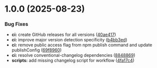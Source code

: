 # 1.0.0 (2025-08-23)


### Bug Fixes

* **ci:** create GitHub releases for all versions ([40ae417](https://github.com/OrelNaranjoD/akira-flex-shared-lib/commit/40ae41790a9696633bb9025a7ee94b370f7d8932))
* **ci:** improve major version detection specificity ([b4bb3ed](https://github.com/OrelNaranjoD/akira-flex-shared-lib/commit/b4bb3ed31971330a0a4537b40f83766fd43b3c60))
* **ci:** remove public access flag from npm publish command and update publishConfig ([69f8960](https://github.com/OrelNaranjoD/akira-flex-shared-lib/commit/69f89607edfbf374d90a9de27890d5f6db0bf6c6))
* **ci:** resolve conventional-changelog dependencies ([8848869](https://github.com/OrelNaranjoD/akira-flex-shared-lib/commit/88488695a18949d18b6a7953396e487a924ed5bf))
* **scripts:** add missing changelog script for workflow ([4fa17c4](https://github.com/OrelNaranjoD/akira-flex-shared-lib/commit/4fa17c44c5453d554b8186532399bd7e24ea7ee5))



